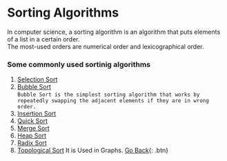 # Sorting Algorithms
In computer science, a sorting algorithm is an algorithm that puts elements of a list in a certain order.<br />
The most-used orders are numerical order and lexicographical order. <br />

### Some commonly used sortinig algorithms

  1. [Selection Sort]()
  2. [Bubble Sort](bubble.c)<br />
`Bubble Sort is the simplest sorting algorithm that works by repeatedly swapping the adjacent elements if they are in wrong order.`
  3. [Insertion Sort]()
  4. [Quick Sort]()
  5. [Merge Sort]()
  6. [Heap Sort]()
  7. [Radix Sort]()
  8. [Topological Sort]()
     It is Used in Graphs.
[Go Back](./..){: .btn}
